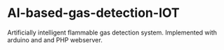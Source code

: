 # AI-based-gas-detection-IOT
Artificially intelligent flammable gas detection system. Implemented with arduino and and PHP webserver. 

